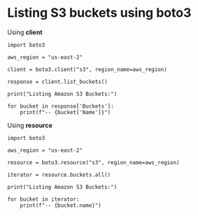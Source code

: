 # Listing S3 buckets using  boto3

Using **client**

```
import boto3

aws_region = "us-east-2"

client = boto3.client("s3", region_name=aws_region)

response = client.list_buckets()

print("Listing Amazon S3 Buckets:")

for bucket in response['Buckets']:
    print(f"-- {bucket['Name']}")
```

Using **resource**

```
import boto3

aws_region = "us-east-2"

resource = boto3.resource("s3", region_name=aws_region)

iterator = resource.buckets.all()

print("Listing Amazon S3 Buckets:")

for bucket in iterator:
    print(f"-- {bucket.name}")

```

















